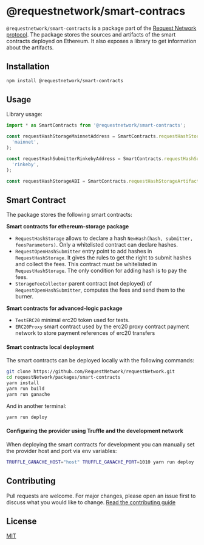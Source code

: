 # @requestnetwork/smart-contracs

`@requestnetwork/smart-contracts` is a package part of the [Request Network protocol](https://github.com/RequestNetwork/requestNetwork).
The package stores the sources and artifacts of the smart contracts deployed on Ethereum. It also exposes a library to get information about the artifacts.

## Installation

```bash
npm install @requestnetwork/smart-contracts
```

## Usage

Library usage:

```js
import * as SmartContracts from '@requestnetwork/smart-contracts';

const requestHashStorageMainnetAddress = SmartContracts.requestHashStorageArtifact.getAddress(
  'mainnet',
);

const requestHashSubmitterRinkebyAddress = SmartContracts.requestHashSubmitterArtifact.getAddress(
  'rinkeby',
);

const requestHashStorageABI = SmartContracts.requestHashStorageArtifact.getContractAbi()
```

## Smart Contract

The package stores the following smart contracts:


**Smart contracts for ethereum-storage package**
- `RequestHashStorage` allows to declare a hash `NewHash(hash, submitter, feesParameters)`. Only a whitelisted contract can declare hashes.
- `RequestOpenHashSubmitter` entry point to add hashes in `RequestHashStorage`. It gives the rules to get the right to submit hashes and collect the fees. This contract must be whitelisted in `RequestHashStorage`. The only condition for adding hash is to pay the fees.
- `StorageFeeCollector` parent contract (not deployed) of `RequestOpenHashSubmitter`, computes the fees and send them to the burner.

**Smart contracts for advanced-logic package**
- `TestERC20` minimal erc20 token used for tests.
- `ERC20Proxy` smart contract used by the erc20 proxy contract payment network to store payment references of erc20 transfers

#### Smart contracts local deployment

The smart contracts can be deployed locally with the following commands:

```bash
git clone https://github.com/RequestNetwork/requestNetwork.git
cd requestNetwork/packages/smart-contracts
yarn install
yarn run build
yarn run ganache
```

And in another terminal:

```bash
yarn run deploy
```

#### Configuring the provider using Truffle and the development network

When deploying the smart contracts for development you can manually set the provider host and port via env variables:

```bash
TRUFFLE_GANACHE_HOST="host" TRUFFLE_GANACHE_PORT=1010 yarn run deploy
```

## Contributing

Pull requests are welcome. For major changes, please open an issue first to discuss what you would like to change.
[Read the contributing guide](/CONTRIBUTING.md)

## License

[MIT](/LICENSE)
